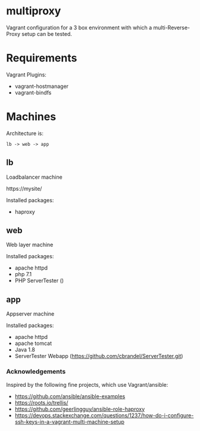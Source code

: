 multiproxy
==========

Vagrant configuration for a 3 box environment with which a multi-Reverse-Proxy setup can be tested.

# Requirements
Vagrant Plugins:
- vagrant-hostmanager
- vagrant-bindfs

# Machines
Architecture is:

    lb -> web -> app

## lb
Loadbalancer machine

https://mysite/

Installed packages:
- haproxy

## web
Web layer machine

Installed packages:
- apache httpd
- php 7.1
- PHP ServerTester ()

## app
Appserver machine

Installed packages:
- apache httpd
- apache tomcat
- Java 1.8
- ServerTester Webapp (https://github.com/cbrandel/ServerTester.git)

### Acknowledgements

Inspired by the following fine projects, which use Vagrant/ansible:

- https://github.com/ansible/ansible-examples
- https://roots.io/trellis/
- https://github.com/geerlingguy/ansible-role-haproxy
- https://devops.stackexchange.com/questions/1237/how-do-i-configure-ssh-keys-in-a-vagrant-multi-machine-setup
